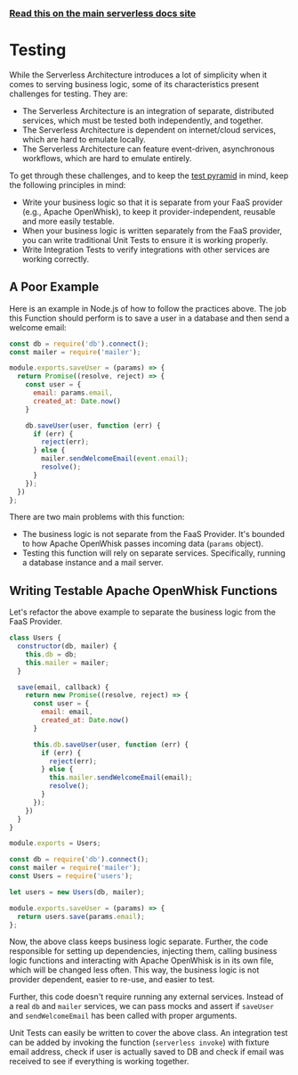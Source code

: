 <!--
title: Serverless Framework - Apache OpenWhisk Guide - Testing
menuText: Testing
menuOrder: 9
description: Recommendations and best practices for testing Apache OpenWhisk Functions with the Serverless Framework
layout: Doc
-->

<!-- DOCS-SITE-LINK:START automatically generated  -->
### [Read this on the main serverless docs site](https://www.serverless.com/framework/docs/providers/openwhisk/guide/testing)
<!-- DOCS-SITE-LINK:END -->

# Testing

While the Serverless Architecture introduces a lot of simplicity when it comes to serving business logic, some of its characteristics present challenges for testing.  They are:

* The Serverless Architecture is an integration of separate, distributed services, which must be tested both independently, and together.
* The Serverless Architecture is dependent on internet/cloud services, which are hard to emulate locally.
* The Serverless Architecture can feature event-driven, asynchronous workflows, which are hard to emulate entirely.

To get through these challenges, and to keep the [test pyramid](http://martinfowler.com/bliki/TestPyramid.html) in mind, keep the following principles in mind:

* Write your business logic so that it is separate from your FaaS provider (e.g., Apache OpenWhisk), to keep it provider-independent, reusable and more easily testable.
* When your business logic is written separately from the FaaS provider, you can write traditional Unit Tests to ensure it is working properly.
* Write Integration Tests to verify integrations with other services are working correctly.

## A Poor Example

Here is an example in Node.js of how to follow the practices above. The job this Function should perform is to save a user in a database and then send a welcome email:

```javascript
const db = require('db').connect();
const mailer = require('mailer');

module.exports.saveUser = (params) => {
  return Promise((resolve, reject) => {
    const user = {
      email: params.email,
      created_at: Date.now()
    }

    db.saveUser(user, function (err) {
      if (err) {
        reject(err);
      } else {
        mailer.sendWelcomeEmail(event.email);
        resolve();
      }
    });
  })
};
```

There are two main problems with this function:

* The business logic is not separate from the FaaS Provider.  It's bounded to how Apache OpenWhisk passes incoming data (`params` object).
* Testing this function will rely on separate services.  Specifically, running a database instance and a mail server.

## Writing Testable Apache OpenWhisk Functions

Let's refactor the above example to separate the business logic from the FaaS Provider.

```javascript
class Users {
  constructor(db, mailer) {
    this.db = db;
    this.mailer = mailer;
  }

  save(email, callback) {
    return new Promise((resolve, reject) => {
      const user = {
        email: email,
        created_at: Date.now()
      }

      this.db.saveUser(user, function (err) {
        if (err) {
          reject(err);
        } else {
          this.mailer.sendWelcomeEmail(email);
          resolve();
        }
      });
    })
  }
}

module.exports = Users;
```

```javascript
const db = require('db').connect();
const mailer = require('mailer');
const Users = require('users');

let users = new Users(db, mailer);

module.exports.saveUser = (params) => {
  return users.save(params.email);
};
```

Now, the above class keeps business logic separate.  Further, the code responsible for setting up dependencies, injecting them, calling business logic functions and interacting with Apache OpenWhisk is in its own file, which will be changed less often.  This way, the business logic is not provider dependent, easier to re-use, and easier to test.

Further, this code doesn't require running any external services.  Instead of a real `db` and `mailer` services, we can pass mocks and assert if `saveUser` and `sendWelcomeEmail` has been called with proper arguments.

Unit Tests can easily be written to cover the above class.  An integration test can be added by invoking the function (`serverless invoke`) with fixture email address, check if user is actually saved to DB and check if email was received to see if everything is working together.
